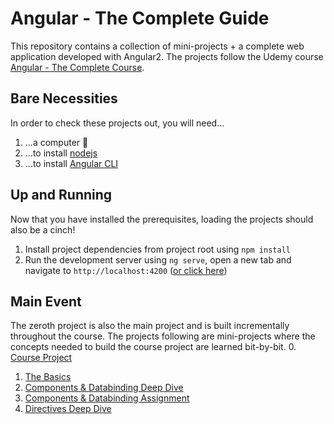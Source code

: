 # Angular - The Complete Guide
This repository contains a collection of mini-projects + a complete web application developed with Angular2.
The projects follow the Udemy course [Angular - The Complete Course](https://www.udemy.com/course/the-complete-guide-to-angular-2/).

## Bare Necessities
In order to check these projects out, you will need...
1. ...a computer 🥁
2. ...to install [nodejs](https://nodejs.org)
3. ...to install [Angular CLI](https://angular.io/guide/setup-local)

## Up and Running
Now that you have installed the prerequisites, loading the projects should also be a cinch!
1. Install project dependencies from project root using `npm install` 
2. Run the development server using `ng serve`, open a new tab and navigate to `http://localhost:4200` (<a href="http://localhost:4200" target="_blank">or click here</a>)

## Main Event
The zeroth project is also the main project and is built incrementally throughout the course. The projects following are mini-projects
where the concepts needed to build the course project are learned bit-by-bit.
0. [Course Project](https://github.com/jerelhenderson/angular-the_complete_guide/tree/master/00_course-project)
1. [The Basics](https://github.com/jerelhenderson/angular-the_complete_guide/tree/master/01_thebasics-start)
2. [Components & Databinding Deep Dive](https://github.com/jerelhenderson/angular-the_complete_guide/tree/master/02_cmp-databinding-start)
3. [Components & Databinding Assignment](https://github.com/jerelhenderson/angular-the_complete_guide/tree/master/03_cmp-databinding-assignment-start)
4. [Directives Deep Dive](https://github.com/jerelhenderson/angular-the_complete_guide/tree/master/04_directives-start)
